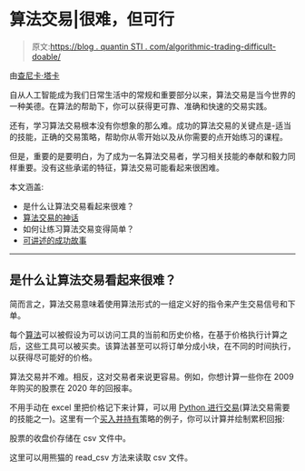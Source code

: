 # 算法交易|很难，但可行

> 原文:[https://blog . quantin STI . com/algorithmic-trading-difficult-doable/](https://blog.quantinsti.com/algorithmic-trading-difficult-doable/)

由[查尼卡·塔卡](https://www.linkedin.com/in/chainika-bahl-thakar-b32971155/)

自从人工智能成为我们日常生活中的常规和重要部分以来，算法交易是当今世界的一种美德。在算法的帮助下，你可以获得更可靠、准确和快速的交易实践。

还有，学习算法交易根本没有你想象的那么难。成功的算法交易的关键点是-适当的技能，正确的交易策略，帮助你从零开始以及从你需要的点开始练习的课程。

但是，重要的是要明白，为了成为一名算法交易者，学习相关技能的奉献和毅力同样重要。没有这些承诺的特征，算法交易可能看起来很困难。

本文涵盖:

*   是什么让算法交易看起来很难？
*   [算法交易的神话](#myths-around-algorithmic-trading)
*   如何让练习算法交易变得简单？
*   [可讲述的成功故事](#relatable-success-stories)

* * *

## 是什么让算法交易看起来很难？

简而言之，算法交易意味着使用算法形式的一组定义好的指令来产生交易信号和下单。

每个[算法](https://quantra.quantinsti.com/glossary/Algorithm)可以被假设为可以访问工具的当前和历史价格，在基于价格执行计算之后，这些工具可以被买卖。该算法甚至可以将订单分成小块，在不同的时间执行，以获得尽可能好的价格。

算法交易并不难。相反，这对交易者来说更容易。例如，你想计算一些你在 2009 年购买的股票在 2020 年的回报率。

不用手动在 excel 里把价格记下来计算，可以用 [Python 进行交易](/python-trading/)(算法交易需要的技能之一)。这里有一个[买入并持有](https://quantra.quantinsti.com/startCourseDetails?cid=66&section_no=10&unit_no=1#course_type=paid&unit_type=Notebook)策略的例子，你可以计算并绘制累积回报:

股票的收盘价存储在 csv 文件中。

这里可以用熊猫的 read_csv 方法来读取 csv 文件。